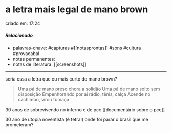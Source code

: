 # a letra mais legal de mano brown
criado em: 17:24

##### Relacionado
- palavras-chave: #capturas #[[notasprontas]] #sons #cultura #provacabal
- notas permanentes:
- notas de literatura: [[screenshots]]

---


seria essa a letra que eu mais curto do mano brown? 

>Uma pá de mano preso chora a solidão
Uma pá de mano solto sem disposição
Empenhorando por aí rádio, tênis, calça
Acende no cachimbo, virou fumaça

30 anos de sobrevivendo no inferno e de pcc [[documentário sobre o pcc]]

30 ano de utopia noventista (é tetra!)
onde foi parar o brasil que me prometeram?